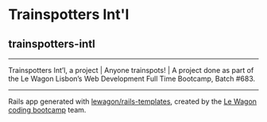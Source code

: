 # Trainspotters Int'l

## trainspotters-intl

---

Trainspotters Int’l, a project | Anyone trainspots! | A project done as part of the Le Wagon Lisbon’s Web Development Full Time Bootcamp, Batch #683.

---

Rails app generated with [lewagon/rails-templates](https://github.com/lewagon/rails-templates), created by the [Le Wagon coding bootcamp](https://www.lewagon.com) team.
